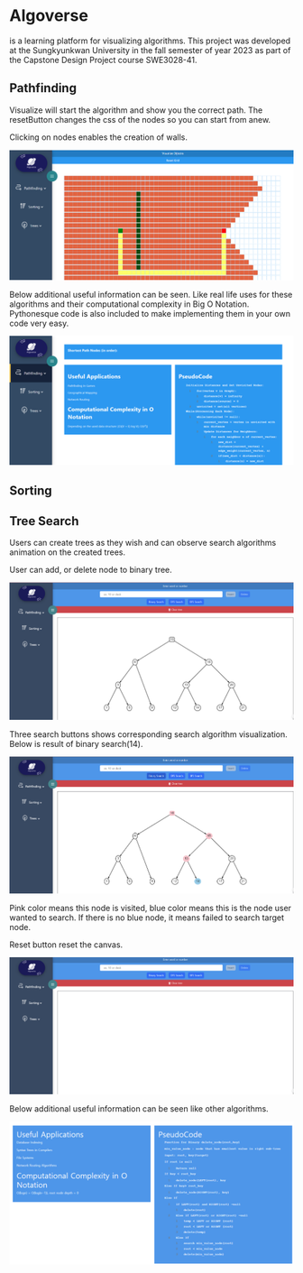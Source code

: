 # Algoverse

is a learning platform for visualizing algorithms. This project was developed at the Sungkyunkwan University in the fall semester of year 2023 as part of the Capstone Design Project course SWE3028-41.

## Pathfinding

Visualize will start the algorithm and show you the correct path. The resetButton changes the css of the nodes so you can start from anew.

Clicking on nodes enables the creation of walls.

![test](./Frontend//images/AlgoverseMD.png)

Below additional useful information can be seen. Like real life uses for these algorithms and their computational complexity in Big O Notation. Pythonesque code is also included to make implementing them in your own code very easy.

![test](./Frontend//images/AlgoverseUseful.png)

## Sorting

## Tree Search

Users can create trees as they wish and can observe search algorithms animation on the created trees.

User can add, or delete node to binary tree. 

![test](./Frontend//images/Tree_1.png)

Three search buttons shows corresponding search algorithm visualization. Below is result of binary search(14).

![test](./Frontend//images/Tree_2.png)

Pink color means this node is visited, blue color means this is the node user wanted to search.
If there is no blue node, it means failed to search target node.

Reset button reset the canvas.

![test](./Frontend//images/Tree_4.png)

Below additional useful information can be seen like other algorithms.

![test](./Frontend//images/Tree_3.png)
